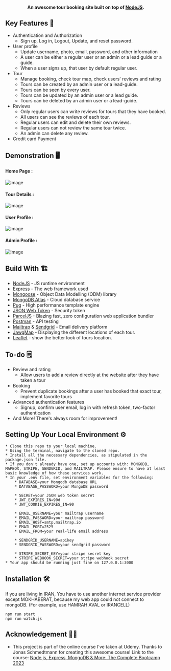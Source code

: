 <h4 align="center">An awesome tour booking site built on top of <a href="https://nodejs.org/en/" target="_blank">NodeJS</a>.</h4>


## Key Features 📝

-   Authentication and Authorization
    -   Sign up, Log in, Logout, Update, and reset password.
-   User profile
    -   Update username, photo, email, password, and other information
    -   A user can be either a regular user or an admin or a lead guide or a guide.
    -   When a user signs up, that user by default regular user.
-   Tour
    -   Manage booking, check tour map, check users' reviews and rating
    -   Tours can be created by an admin user or a lead-guide.
    -   Tours can be seen by every user.
    -   Tours can be updated by an admin user or a lead guide.
    -   Tours can be deleted by an admin user or a lead-guide.
-   Reviews
    -   Only regular users can write reviews for tours that they have booked.
    -   All users can see the reviews of each tour.
    -   Regular users can edit and delete their own reviews.
    -   Regular users can not review the same tour twice.
    -   An admin can delete any review.
-   Credit card Payment

## Demonstration 🖥️

#### Home Page :

![image](https://github.com/Kh4N1/tourist-center/blob/main/MainPage_exp.png)

#### Tour Details :

![image](https://github.com/Kh4N1/tourist-center/blob/main/TourPage_exp.png)

#### User Profile :

![image](https://github.com/Kh4N1/tourist-center/blob/main/UserPage_exp.png)

#### Admin Profile :

![image](https://github.com/Kh4N1/tourist-center/blob/main/AdminPage_exp.png)

## Build With 🏗️

-   [NodeJS](https://nodejs.org/en/) - JS runtime environment
-   [Express](http://expressjs.com/) - The web framework used
-   [Mongoose](https://mongoosejs.com/) - Object Data Modelling (ODM) library
-   [MongoDB Atlas](https://www.mongodb.com/cloud/atlas) - Cloud database service
-   [Pug](https://pugjs.org/api/getting-started.html) - High performance template engine
-   [JSON Web Token](https://jwt.io/) - Security token
-   [ParcelJS](https://parceljs.org/) - Blazing fast, zero configuration web application bundler
-   [Postman](https://www.getpostman.com/) - API testing
-   [Mailtrap](https://mailtrap.io/) & [Sendgrid](https://sendgrid.com/) - Email delivery platform
-   [JawgMap](https://www.jawg.io/en/) - Displaying the different locations of each tour.
-   [Leaflet](https://leafletjs.com/) - show the better look of tours location.

## To-do 🗒️

-   Review and rating
    -   Allow users to add a review directly at the website after they have taken a tour
-   Booking
    -   Prevent duplicate bookings after a user has booked that exact tour, implement favorite tours
-   Advanced authentication features
    -   Signup, confirm user email, log in with refresh token, two-factor authentication
-   And More! There's always room for improvement!

## Setting Up Your Local Environment ⚙️

```
* Clone this repo to your local machine.
* Using the terminal, navigate to the cloned repo.
* Install all the necessary dependencies, as stipulated in the package.json file.
* If you don't already have one, set up accounts with: MONGODB, MAPBOX, STRIPE, SENDGRID, and MAILTRAP. Please ensure to have at least basic knowledge of how these services work.
* In your .env file, set environment variables for the following:
    * DATABASE=your Mongodb database URL
    * DATABASE_PASSWORD=your MongoDB password

    * SECRET=your JSON web token secret
    * JWT_EXPIRES_IN=90d
    * JWT_COOKIE_EXPIRES_IN=90

    * EMAIL_USERNAME=your mailtrap username
    * EMAIL_PASSWORD=your mailtrap password
    * EMAIL_HOST=smtp.mailtrap.io
    * EMAIL_PORT=2525
    * EMAIL_FROM=your real-life email address

    * SENDGRID_USERNAME=apikey
    * SENDGRID_PASSWORD=your sendgrid password

    * STRIPE_SECRET_KEY=your stripe secret key
    * STRIPE_WEBHOOK_SECRET=your stripe webhook secret
* Your app should be running just fine on 127.0.0.1:3000

```

## Installation 🛠️

If you are living in IRAN, You have to use another internet service provider except MOKHABERAT, because my web app could not connect to mongoDB. (For example, use HAMRAH AVAL or IRANCELL)

```
npm run start
npm run watch:js
```

## Acknowledgement 🙏🏻

-   This project is part of the online course I've taken at Udemy. Thanks to Jonas Schmedtmann for creating this awesome course! Link to the course: [Node.js, Express, MongoDB & More: The Complete Bootcamp 2023](https://www.udemy.com/course/nodejs-express-mongodb-bootcamp/)
